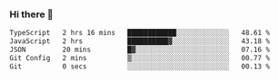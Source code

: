 ### Hi there 👋

<!--START_SECTION:waka-->

```txt
TypeScript   2 hrs 16 mins   ████████████░░░░░░░░░░░░░   48.61 %
JavaScript   2 hrs           ██████████▓░░░░░░░░░░░░░░   43.18 %
JSON         20 mins         █▓░░░░░░░░░░░░░░░░░░░░░░░   07.16 %
Git Config   2 mins          ▒░░░░░░░░░░░░░░░░░░░░░░░░   00.77 %
Git          0 secs          ░░░░░░░░░░░░░░░░░░░░░░░░░   00.13 %
```

<!--END_SECTION:waka-->
